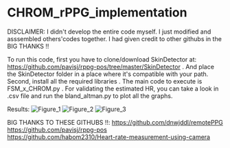 # CHROM_rPPG_implementation

DISCLAIMER: I didn't develop the entire code myself. I just modified and asssembled others'codes together. I had given credit to other githubs in the BIG THANKS !!

To run this code, first you have to clone/download SkinDetector at: https://github.com/pavisj/rppg-pos/tree/master/SkinDetector
. And place the SkinDetector folder in a place where it's compatible with your path. Second, install all the required libraries 
. The main code to execute is FSM_x_CHROM.py
. For validating the estimated HR, you can take a look in .csv file and run the bland_altman.py to plot all the graphs.

Results:
![Figure_1](https://user-images.githubusercontent.com/108513333/237021689-8b19b57d-9e29-42e5-a5d7-51d68463d091.png)
![Figure_2](https://user-images.githubusercontent.com/108513333/237021781-2010ba2e-95d9-4de2-8a3d-c6ba96d2d5e5.png)
![Figure_3](https://user-images.githubusercontent.com/108513333/237021816-72b471dc-6128-4b77-b65c-ec5437d705b0.png)


BIG THANKS TO THESE GITHUBS !!:
https://github.com/dnwjddl/remotePPG <br>
https://github.com/pavisj/rppg-pos <br>
https://github.com/habom2310/Heart-rate-measurement-using-camera

